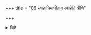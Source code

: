 +++
title = "06 स्वाहाधिमाधीताय स्वाहेति त्रीणि"

+++

<details><summary>थिते</summary>

स्वाहाधिमाधीताय स्वाहेति त्रीणि वैश्वदेवानि ६
</details>
